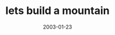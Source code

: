 ---
layout: base.njk
title : 'lets build a mountain' 
view_title : 'lets build a mountain' 
year : '2003' 
date : '2003-01-23' 
img_file : '/drawing/letsbuildamountain.png' 
html_file : 'letsbuildamountain' 
next_html : 'maybeifyouturnitthisway.html' 
year_order : '19' 
permalink : "title/{{html_file}}.html"
---